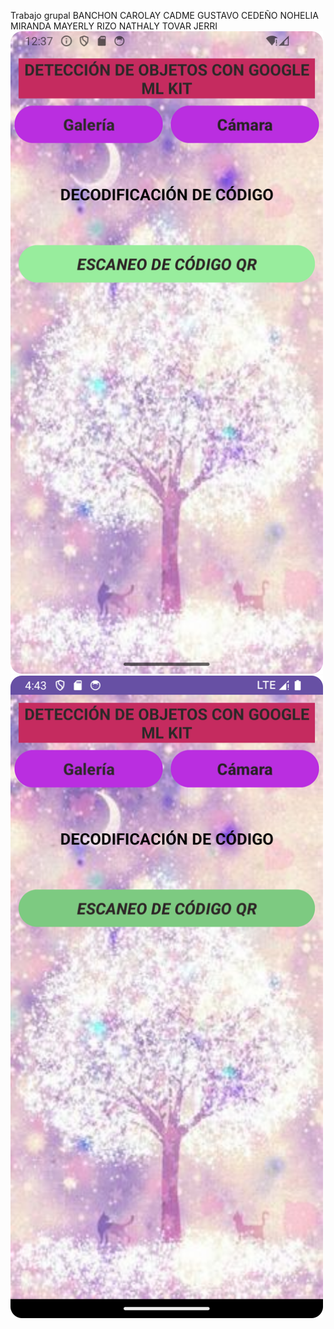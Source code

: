Trabajo grupal
BANCHON CAROLAY
CADME GUSTAVO
CEDEÑO NOHELIA
MIRANDA MAYERLY
RIZO NATHALY
TOVAR JERRI
<img src="captura1.png" width="500" heigth="500">
<img src="captura2.png" width="500" heigth="500">
